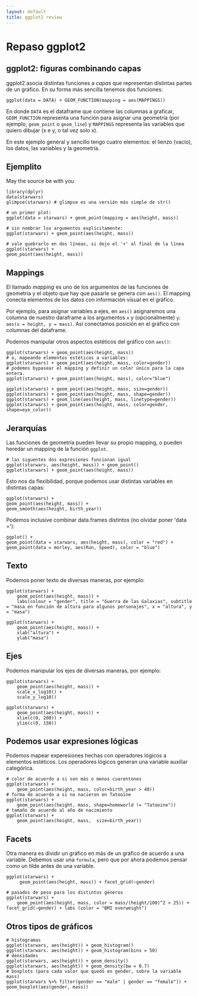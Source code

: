 ```yaml
--- 
layout: default 
title: ggplot2 review
--- 
```



# Repaso ggplot2


## ggplot2: figuras combinando capas

ggplot2 asocia distintas funciones a *capas* que representan distintas partes de un gráfico. En su
forma más sencilla tenemos dos funciones:

    ggplot(data = DATA) + GEOM_FUNCTION(mapping = aes(MAPPINGS))

En donde `DATA` es el dataframe que contiene las columnas a graficar, `GEOM_FUNCTION` representa una
función para asignar una geometría (por ejemplo, `geom_point` o `geom_line`) y `MAPPINGS` representa
las variables que quiero dibujar (x e y, o tal vez solo x).

En este ejemplo general y sencillo tengo cuatro elementos: el lienzo (vacío), los datos, las
variables y la geometría.


## Ejemplito

May the source be with you

    library(dplyr)
    data(starwars)
    glimpse(starwars) # glimpse es una versión más simple de str()
    
    # un primer plot:
    ggplot(data = starwars) + geom_point(mapping = aes(height, mass))
    
    # sin nombrar los argumentos explícitamente:
    ggplot(starwars) + geom_point(aes(height, mass))
    
    # vale quebrarlo en dos líneas, si dejo el '+' al final de la línea
    ggplot(starwars) + 
    geom_point(aes(height, mass))


## Mappings

El llamado *mapping* es uno de los argumentos de las funciones de geometría y el objeto que hay que
pasarle se genera con `aes()`. El mapping conecta elementos de los datos con información visual en
el gráfico.

Por ejemplo, para asignar variables a ejes, en `aes()` asignaremos una columna de nuestro daraframe
a los argumentos `x` y (opcionalmente) `y`: `aes(x = height, y = mass)`. Así conectamos posición en
el gráfico con columnas del dataframe.

Podemos manipular otros aspectos estéticos del gráfico con `aes()`:

    ggplot(starwars) + geom_point(aes(height, mass))
    # o, mapeando elementos estéticos a variables:
    ggplot(starwars) + geom_point(aes(height, mass, color=gender))
    # podemos bypasear el mapping y definir un color único para la capa entera.
    ggplot(starwars) + geom_point(aes(height, mass), color="blue")
    
    ggplot(starwars) + geom_point(aes(height, mass, size=gender))
    ggplot(starwars) + geom_point(aes(height, mass, shape=gender))
    ggplot(starwars) + geom_line(aes(height, mass, linetype=gender)) 
    ggplot(starwars) + geom_point(aes(height, mass, color=gender, shape=eye_color))


## Jerarquías

Las funciones de geometría pueden llevar su propio mapping, o pueden heredar un mapping de la
función `ggplot`.

    # las siguentes dos expresiones funcionan igual
    ggplot(starwars, aes(height, mass)) + geom_point()
    ggplot(starwars) + geom_point(aes(height, mass))

Esto nos da flexibilidad, porque podemos usar distintas variables en distintas capas:

    ggplot(starwars) + 
    geom_point(aes(height, mass)) + 
    geom_smooth(aes(height, birth_year))

Podemos inclusive combinar data.frames distintos (no olvidar poner 'data ='):

    ggplot() + 
    geom_point(data = starwars, aes(height, mass), color = "red") + 
    geom_point(data = morley, aes(Run, Speed), color = "blue")


## Texto

Podemos poner texto de diversas maneras, por ejemplo:

    ggplot(starwars) + 
        geom_point(aes(height, mass)) + 
        labs(colour = "gender", title = "Guerra de las Galaxias", subtitle = "masa en función de altura para algunos personajes", x = "altura", y = "masa")
    
    ggplot(starwars) + 
        geom_point(aes(height, mass)) + 
        xlab("altura") + 
        ylab("masa")


## Ejes

Podemos manipular los ejes de diversas maneras, por ejemplo:

    ggplot(starwars) + 
        geom_point(aes(height, mass)) + 
        scale_x_log10() + 
        scale_y_log10()
    
    ggplot(starwars) + 
        geom_point(aes(height, mass)) + 
        xlim(c(0, 200)) + 
        ylim(c(0, 150))


## Podemos usar expresiones lógicas

Podemos mapear experesiones hechas con operadores lógicos a elementos estéticos. Los operadores
lógicos generan una variable auxiliar categórica. 

    # color de acuerdo a si son más o menos cuarentones
    ggplot(starwars) + 
        geom_point(aes(height, mass, color=birth_year > 40))
    # forma de acuerdo a si no nacieron en Tatooine
    ggplot(starwars) + 
        geom_point(aes(height, mass, shape=homeworld != "Tatooine"))
    # tamaño de acuerdo al año de nacimiento
    ggplot(starwars) + 
        geom_point(aes(height, mass,  size=birth_year))


## Facets

Otra manera es dividir un gráfico en más de un gráfico de acuerdo a una variable. Debemos usar una
`formula`, pero que por ahora podemos pensar como un tilde antes de una variable.

    ggplot(starwars) + 
         geom_point(aes(height, mass)) + facet_grid(~gender)
    
    # pasados de peso para los distintos géneros
    ggplot(starwars) + 
        geom_point(aes(height, mass, color = mass/(height/100)^2 > 25)) + facet_grid(~gender) + labs (color = "BMI overweight")


## Otros tipos de gráficos

    # histogramas
    ggplot(starwars, aes(height)) + geom_histogram()
    ggplot(starwars. aes(height)) + geom_histogram(bins = 50)
    # densidades
    ggplot(starwars, aes(height)) + geom_density()
    ggplot(starwars, aes(height)) + geom_density(bw = 0.7)
    # boxplots (para cada valor que quedó en gender, sobre la variable mass)
    ggplot(starwars %>% filter(gender == "male" | gender == "female")) + geom_boxplot(aes(gender, mass))


